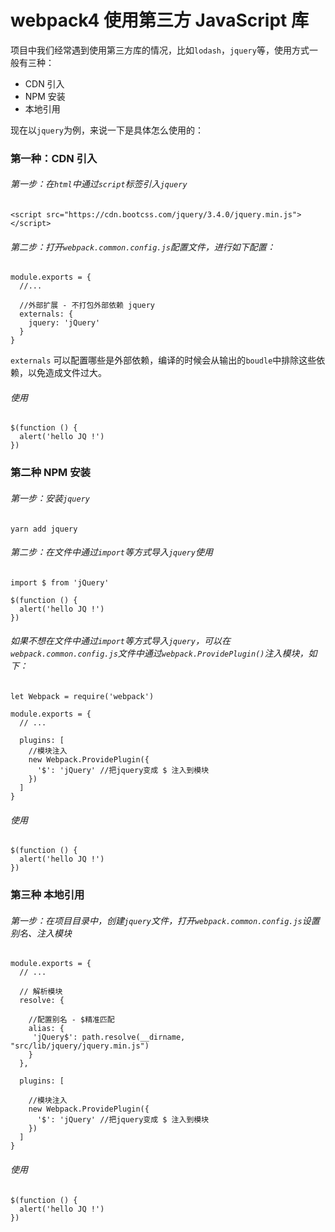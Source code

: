 # webpack4 使用第三方 JavaScript 库

项目中我们经常遇到使用第三方库的情况，比如`lodash`，`jquery`等，使用方式一般有三种：

- CDN 引入
- NPM 安装
- 本地引用

现在以`jquery`为例，来说一下是具体怎么使用的：

### 第一种：CDN 引入

###### 第一步：在`html`中通过`script`标签引入`jquery`

```
<script src="https://cdn.bootcss.com/jquery/3.4.0/jquery.min.js"></script>
```

###### 第二步：打开`webpack.common.config.js`配置文件，进行如下配置：

```
module.exports = {
  //...
  
  //外部扩展 - 不打包外部依赖 jquery
  externals: {
    jquery: 'jQuery'
  }
}
```

`externals` 可以配置哪些是外部依赖，编译的时候会从输出的`boudle`中排除这些依赖，以免造成文件过大。

###### 使用

```
$(function () { 
  alert('hello JQ !')
})
```

### 第二种 NPM 安装

###### 第一步：安装`jquery`

```
yarn add jquery
```

###### 第二步：在文件中通过`import`等方式导入`jquery`使用

```
import $ from 'jQuery'

$(function () {
  alert('hello JQ !')
})
```

###### 如果不想在文件中通过`import`等方式导入`jquery`，可以在`webpack.common.config.js`文件中通过`webpack.ProvidePlugin()`注入模块，如下：

```
let Webpack = require('webpack')

module.exports = {
  // ...
  
  plugins: [
    //模块注入
    new Webpack.ProvidePlugin({
      '$': 'jQuery' //把jquery变成 $ 注入到模块
    })
  ]
}
```

###### 使用

```
$(function () {
  alert('hello JQ !')
})
```

### 第三种 本地引用

###### 第一步：在项目目录中，创建`jquery`文件，打开`webpack.common.config.js`设置别名、注入模块

```
module.exports = {
  // ...
  
  // 解析模块
  resolve: {
  
    //配置别名 - $精准匹配
    alias: {
     'jQuery$': path.resolve(__dirname, "src/lib/jquery/jquery.min.js")
    }
  },
  
  plugins: [
  
    //模块注入
    new Webpack.ProvidePlugin({
      '$': 'jQuery' //把jquery变成 $ 注入到模块
    })
  ]
}
```

###### 使用

```
$(function () {
  alert('hello JQ !')
})
```








